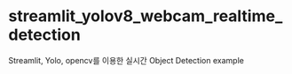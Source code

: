 # streamlit_yolov8_webcam_realtime_detection
Streamlit, Yolo, opencv를 이용한 실시간 Object Detection example
